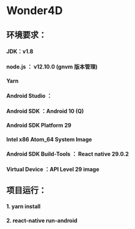 # Wonder4D

## 环境要求：
#### JDK：v1.8
#### node.js ： v12.10.0   (gnvm 版本管理)
#### Yarn 
#### Android Studio ：
#### Android SDK  ：Android 10 (Q)
#### Android SDK Platform 29
#### Intel x86 Atom_64 System Image
#### Android SDK Build-Tools ： React native 29.0.2
#### Virtual Device ：API Level 29 image

## 项目运行：
#### 1. yarn install
#### 2. react-native run-android
